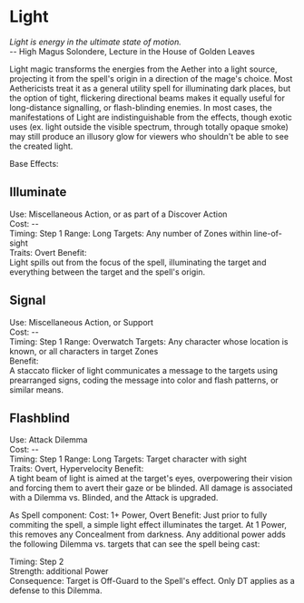# Light

*Light is energy in the ultimate state of motion.*  
-- High Magus Solondere, Lecture in the House of Golden Leaves

Light magic transforms the energies from the Aether into a light source, projecting it from the spell's origin in a direction of the mage's choice. Most Aethericists treat it as a general utility spell for illuminating dark places, but the option of tight, flickering directional beams makes it equally useful for long-distance signalling, or flash-blinding enemies. In most cases, the manifestations of Light are indistinguishable from the effects, though exotic uses (ex. light outside the visible spectrum, through totally opaque smoke) may still produce an illusory glow for viewers who shouldn't be able to see the created light.

Base Effects:

## Illuminate
Use: Miscellaneous Action, or as part of a Discover Action  
Cost: --  
Timing: Step 1
Range: Long
Targets: Any number of Zones within line-of-sight  
Traits: Overt
Benefit:  
Light spills out from the focus of the spell, illuminating the target and everything between the target and the spell's origin.

## Signal
Use: Miscellaneous Action, or Support  
Cost: --  
Timing: Step 1
Range: Overwatch
Targets: Any character whose location is known, or all characters in target Zones  
Benefit:  
A staccato flicker of light communicates a message to the targets using prearranged signs, coding the message into color and flash patterns, or similar means.

## Flashblind
Use: Attack Dilemma  
Cost: --  
Timing: Step 1
Range: Long
Targets: Target character with sight  
Traits: Overt, Hypervelocity
Benefit:  
A tight beam of light is aimed at the target's eyes, overpowering their vision and forcing them to avert their gaze or be blinded. All damage is associated with a Dilemma vs. Blinded, and the Attack is upgraded.

As Spell component:
Cost: 1+ Power, Overt
Benefit: Just prior to fully commiting the spell, a simple light effect illuminates the target. At 1 Power, this removes any Concealment from darkness. Any additional power adds the following Dilemma vs. targets that can see the spell being cast:

Timing: Step 2  
Strength: additional Power  
Consequence: Target is Off-Guard to the Spell's effect. Only DT applies as a defense to this Dilemma.